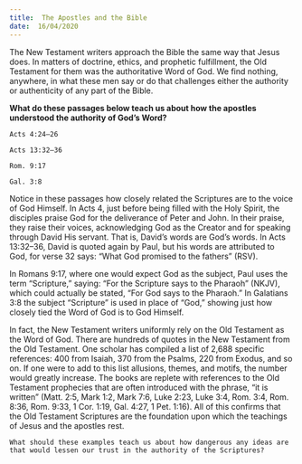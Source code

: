 ```yaml
---
title:  The Apostles and the Bible
date:  16/04/2020
---
```


The New Testament writers approach the Bible the same way that Jesus does. In matters of doctrine, ethics, and prophetic fulfillment, the Old Testament for them was the authoritative Word of God. We find nothing, anywhere, in what these men say or do that challenges either the authority or authenticity of any part of the Bible.

**What do these passages below teach us about how the apostles understood the authority of God’s Word?**

`Acts 4:24–26`

`Acts 13:32–36`

`Rom. 9:17`

`Gal. 3:8`

Notice in these passages how closely related the Scriptures are to the voice of God Himself. In Acts 4, just before being filled with the Holy Spirit, the disciples praise God for the deliverance of Peter and John. In their praise, they raise their voices, acknowledging God as the Creator and for speaking through David His servant. That is, David’s words are God’s words. In Acts 13:32–36, David is quoted again by Paul, but his words are attributed to God, for verse 32 says: “What God promised to the fathers” (RSV).

In Romans 9:17, where one would expect God as the subject, Paul uses the term “Scripture,” saying: “For the Scripture says to the Pharaoh” (NKJV), which could actually be stated, “For God says to the Pharaoh.” In Galatians 3:8 the subject “Scripture” is used in place of “God,” showing just how closely tied the Word of God is to God Himself.

In fact, the New Testament writers uniformly rely on the Old Testament as the Word of God. There are hundreds of quotes in the New Testament from the Old Testament. One scholar has compiled a list of 2,688 specific references: 400 from Isaiah, 370 from the Psalms, 220 from Exodus, and so on. If one were to add to this list allusions, themes, and motifs, the number would greatly increase. The books are replete with references to the Old Testament prophecies that are often introduced with the phrase, “it is written” (Matt. 2:5, Mark 1:2, Mark 7:6, Luke 2:23, Luke 3:4, Rom. 3:4, Rom. 8:36, Rom. 9:33, 1 Cor. 1:19, Gal. 4:27, 1 Pet. 1:16). All of this confirms that the Old Testament Scriptures are the foundation upon which the teachings of Jesus and the apostles rest.

`What should these examples teach us about how dangerous any ideas are that would lessen our trust in the authority of the Scriptures?`